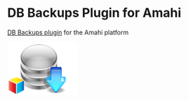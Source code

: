DB Backups Plugin for Amahi
========================

[DB Backups plugin](http://www.amahi.org/apps/db-backups-plugin) for the Amahi platform

![DB Backups plugin logo](img/db-backups-logo.png)

